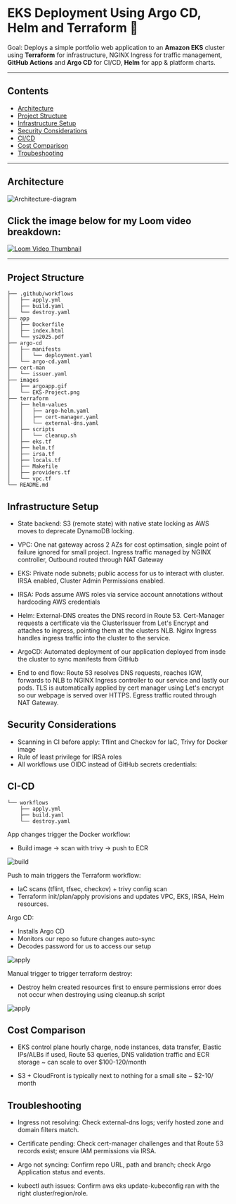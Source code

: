 
# EKS Deployment Using Argo CD, Helm and Terraform 🚀

Goal: Deploys a simple portfolio web application to an **Amazon EKS** cluster using **Terraform** for infrastructure, NGINX Ingress for traffic management, **GitHub Actions** and **Argo CD** for CI/CD, **Helm** for app & platform charts. 

--- 

## Contents

- [Architecture](#Architecture)
- [Project Structure](#project-structure)
- [Infrastructure Setup](#infrastructure-setup)
- [Security Considerations](#security-Considerations)
- [CI/CD](#CI/CD)
- [Cost Comparison](#Cost-Comparison)
- [Troubeshooting](#Troubleshooting)

---

## Architecture

![Architecture-diagram](./images/EKS-Project.png)

## Click the image below for my Loom video breakdown: 

[![Loom Video Thumbnail](./images/argoapp.gif)](https://www.loom.com/share/20d5b03943854487a3c7cea0f41510a2)

---

## Project Structure

```
├── .github/workflows
│   ├── apply.yml
│   ├── build.yaml
│   └── destroy.yaml
├── app
│   ├── Dockerfile
│   ├── index.html
│   └── ys2025.pdf
├── argo-cd
│   ├── manifests
│   │   └── deployment.yaml
│   └── argo-cd.yaml
├── cert-man
│   └── issuer.yaml
├── images
│   ├── argoapp.gif
│   └── EKS-Project.png
├── terraform
│   ├── helm-values
│   │   ├── argo-helm.yaml
│   │   ├── cert-manager.yaml
│   │   └── external-dns.yaml
│   ├── scripts
│   │   └── cleanup.sh
│   ├── eks.tf
│   ├── helm.tf
│   ├── irsa.tf
│   ├── locals.tf
│   ├── Makefile
│   ├── providers.tf
│   └── vpc.tf
└── README.md
```

## Infrastructure Setup

- State backend: S3 (remote state) with native state locking as AWS moves to deprecate DynamoDB locking. 

- VPC: One nat gateway across 2 AZs for cost optimsation, single point of failure ignored for small project. Ingress traffic managed by NGINX controller, Outbound routed through NAT Gateway

- EKS: Private node subnets; public access for us to interact with cluster. IRSA enabled, Cluster Admin Permissions enabled.

- IRSA: Pods assume AWS roles via service account annotations without hardcoding AWS credentials 

- Helm: External-DNS creates the DNS record in Route 53. Cert-Manager requests a certificate via the ClusterIssuer from Let's Encrypt and attaches to ingress, pointing them at the clusters NLB. Nginx Ingress handles ingress traffic into the cluster to the service. 

- ArgoCD: Automated deployment of our application deployed from insde the cluster to sync manifests from GitHub 

- End to end flow: 
Route 53 resolves DNS requests, reaches IGW, forwards to NLB to NGINX Ingress controller to our service and lastly our pods. TLS is automatically applied by cert manager using Let's encrypt so our webpage is served over HTTPS. Egress traffic routed through NAT Gateway. 

## Security Considerations

- Scanning in CI before apply: Tflint and Checkov for IaC, Trivy for Docker image
- Rule of least privilege for IRSA roles
- All workflows use OIDC instead of GitHub secrets credentials: 

## CI-CD  

```
└── workflows
    ├── apply.yml
    ├── build.yaml
    └── destroy.yaml
```

App changes trigger the Docker workflow:
- Build image → scan with trivy → push to ECR 

![build](./images/build.png) 

Push to main triggers the Terraform workflow:
- IaC scans (tflint, tfsec, checkov) + trivy config scan
- Terraform init/plan/apply provisions and updates VPC, EKS, IRSA, Helm resources.

Argo CD:
- Installs Argo CD
- Monitors our repo so future changes auto-sync
- Decodes password for us to access our setup 

![apply](./images/apply.png) 

Manual trigger to trigger terraform destroy:
- Destroy helm created resources first to ensure permissions error does not occur when destroying using cleanup.sh script

![apply](./images/destroy.png) 

## Cost Comparison

- EKS control plane hourly charge, node instances, data transfer, Elastic IPs/ALBs if used, Route 53 queries, DNS validation traffic and ECR storage ~ can scale to over $100-120/month

- S3 + CloudFront is typically next to nothing for a small site ~ $2-10/ month

## Troubleshooting

- Ingress not resolving: Check external-dns logs; verify hosted zone and domain filters match.

- Certificate pending: Check cert-manager challenges  and that Route 53 records exist; ensure IAM permissions via IRSA.

- Argo not syncing: Confirm repo URL, path and branch; check Argo Application status and events.

- kubectl auth issues: Confirm aws eks update-kubeconfig ran with the right cluster/region/role.
